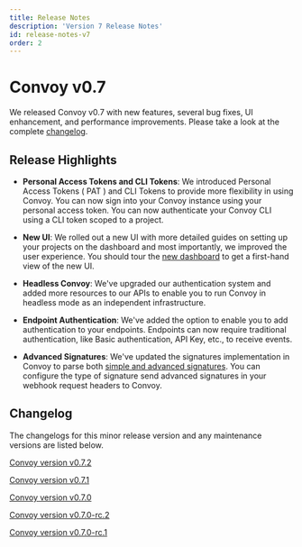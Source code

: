 ```yaml
--- 
title: Release Notes
description: 'Version 7 Release Notes'
id: release-notes-v7
order: 2
---
```


# Convoy v0.7

We released Convoy v0.7 with new features, several bug fixes, UI enhancement, and performance improvements. Please take a look at the complete [changelog](#changelog).

## Release Highlights

- **Personal Access Tokens and CLI Tokens**: We introduced Personal Access Tokens ( PAT ) and CLI Tokens to provide more flexibility in using Convoy. You can now sign into your Convoy instance using your personal access token. You can now authenticate your Convoy CLI using a CLI token scoped to a project.

- **New UI**: We rolled out a new UI with more detailed guides on setting up your projects on the dashboard and most importantly, we improved the user experience. You should tour the [new dashboard](https://dashboard.getconvoy.io) to get a first-hand view of the new UI.

- **Headless Convoy**: We've upgraded our authentication system and added more resources to our APIs to enable you to run Convoy in headless mode as an independent infrastructure.

- **Endpoint Authentication**: We've added the option to enable you to add authentication to your endpoints. Endpoints can now require traditional authentication, like Basic authentication, API Key, etc., to receive events.

- **Advanced Signatures**: We've updated the signatures implementation in Convoy to parse both [simple and advanced signatures](/docs/manual/signatures). You can configure the type of signature send advanced signatures in your webhook request headers to Convoy.

## Changelog

The changelogs for this minor release version and any maintenance versions are listed below.

[Convoy version v0.7.2](https://github.com/frain-dev/convoy/releases/tag/v0.7.2)

[Convoy version v0.7.1](https://github.com/frain-dev/convoy/releases/tag/v0.7.1)


[Convoy version v0.7.0](https://github.com/frain-dev/convoy/releases/tag/v0.7.0)

[Convoy version v0.7.0-rc.2](https://github.com/frain-dev/convoy/releases/tag/v0.7.0-rc.2)

[Convoy version v0.7.0-rc.1](https://github.com/frain-dev/convoy/releases/tag/v0.7.0-rc.1)